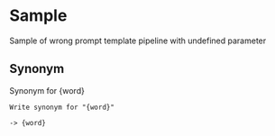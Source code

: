 # Sample

Sample of wrong prompt template pipeline with undefined parameter

## Synonym

Synonym for {word}

```prompttemplate
Write synonym for "{word}"
```

`-> {word}`
